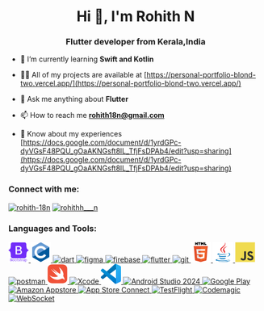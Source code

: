 <h1 align="center">Hi 👋, I'm Rohith N</h1>
<h3 align="center">Flutter developer from Kerala,India</h3>

- 🌱 I’m currently learning **Swift and Kotlin**

- 👨‍💻 All of my projects are available at [https://personal-portfolio-blond-two.vercel.app/](https://personal-portfolio-blond-two.vercel.app/)

- 💬 Ask me anything about **Flutter**

- 📫 How to reach me **rohith18n@gmail.com**

- 📄 Know about my experiences [https://docs.google.com/document/d/1yrdGPc-dyVGsF48PQU_gOaAKNGsft8lL_TfjFsDPAb4/edit?usp=sharing](https://docs.google.com/document/d/1yrdGPc-dyVGsF48PQU_gOaAKNGsft8lL_TfjFsDPAb4/edit?usp=sharing)

<h3 align="left">Connect with me:</h3>
<p align="left">
<a href="https://linkedin.com/in/rohith-18n" target="blank"><img align="center" src="https://raw.githubusercontent.com/rahuldkjain/github-profile-readme-generator/master/src/images/icons/Social/linked-in-alt.svg" alt="rohith-18n" height="30" width="40" /></a>
<a href="https://instagram.com/rohithh___n" target="blank"><img align="center" src="https://raw.githubusercontent.com/rahuldkjain/github-profile-readme-generator/master/src/images/icons/Social/instagram.svg" alt="rohithh___n" height="30" width="40" /></a>
</p>

<h3 align="left">Languages and Tools:</h3>
<p align="left"> <a href="https://getbootstrap.com" target="_blank" rel="noreferrer"> <img src="https://raw.githubusercontent.com/devicons/devicon/master/icons/bootstrap/bootstrap-plain-wordmark.svg" alt="bootstrap" width="40" height="40"/> </a> <a href="https://www.cprogramming.com/" target="_blank" rel="noreferrer"> <img src="https://raw.githubusercontent.com/devicons/devicon/master/icons/c/c-original.svg" alt="c" width="40" height="40"/> </a> <a href="https://dart.dev" target="_blank" rel="noreferrer"> <img src="https://www.vectorlogo.zone/logos/dartlang/dartlang-icon.svg" alt="dart" width="40" height="40"/> </a> <a href="https://www.figma.com/" target="_blank" rel="noreferrer"> <img src="https://www.vectorlogo.zone/logos/figma/figma-icon.svg" alt="figma" width="40" height="40"/> </a> <a href="https://firebase.google.com/" target="_blank" rel="noreferrer"> <img src="https://www.vectorlogo.zone/logos/firebase/firebase-icon.svg" alt="firebase" width="40" height="40"/> </a> <a href="https://flutter.dev" target="_blank" rel="noreferrer"> <img src="https://www.vectorlogo.zone/logos/flutterio/flutterio-icon.svg" alt="flutter" width="40" height="40"/> </a> <a href="https://git-scm.com/" target="_blank" rel="noreferrer"> <img src="https://www.vectorlogo.zone/logos/git-scm/git-scm-icon.svg" alt="git" width="40" height="40"/> </a> <a href="https://www.w3.org/html/" target="_blank" rel="noreferrer"> <img src="https://raw.githubusercontent.com/devicons/devicon/master/icons/html5/html5-original-wordmark.svg" alt="html5" width="40" height="40"/> </a> <a href="https://www.java.com" target="_blank" rel="noreferrer"> <img src="https://raw.githubusercontent.com/devicons/devicon/master/icons/java/java-original.svg" alt="java" width="40" height="40"/> </a> <a href="https://developer.mozilla.org/en-US/docs/Web/JavaScript" target="_blank" rel="noreferrer"> <img src="https://raw.githubusercontent.com/devicons/devicon/master/icons/javascript/javascript-original.svg" alt="javascript" width="40" height="40"/> </a> <a href="https://postman.com" target="_blank" rel="noreferrer"> <img src="https://www.vectorlogo.zone/logos/getpostman/getpostman-icon.svg" alt="postman" width="40" height="40"/> </a> <a href="https://developer.apple.com/swift/" target="_blank" rel="noreferrer"> <img src="https://raw.githubusercontent.com/devicons/devicon/master/icons/swift/swift-original.svg" alt="swift" width="40" height="40"/> </a>  <a href="https://developer.apple.com/xcode/" target="_blank" rel="noreferrer">
    <img src="https://upload.wikimedia.org/wikipedia/commons/1/1e/Xcode_Icon.png" alt="Xcode" width="40" height="40"/>
  </a>
  <a href="https://code.visualstudio.com/" target="_blank" rel="noreferrer">
    <img src="https://raw.githubusercontent.com/devicons/devicon/master/icons/vscode/vscode-original.svg" alt="VS Code" width="40" height="40"/>
  </a>
  <a href="https://developer.android.com/studio" target="_blank" rel="noreferrer">
    <img src="https://upload.wikimedia.org/wikipedia/commons/thumb/5/51/Android_Studio_Logo_2024.svg/800px-Android_Studio_Logo_2024.svg.png" alt="Android Studio 2024" width="40" height="40"/>
  </a>
  <a href="https://play.google.com/store" target="_blank" rel="noreferrer">
    <img src="https://www.google.com/imgres?q=google%20play%20icon&imgurl=https%3A%2F%2Fcdn-icons-png.flaticon.com%2F512%2F732%2F732208.png&imgrefurl=https%3A%2F%2Fwww.flaticon.com%2Ffree-icon%2Fgoogle-play_732208&docid=ntAG8_VXlcj5vM&tbnid=7HzMK_M4iNBavM&vet=12ahUKEwjW2-nQ48CNAxWET2wGHTapMDIQM3oECBgQAA..i&w=512&h=512&hcb=2&ved=2ahUKEwjW2-nQ48CNAxWET2wGHTapMDIQM3oECBgQAA" alt="Google Play" width="40" height="40"/>
  </a>
  <a href="https://www.amazon.com/appstore" target="_blank" rel="noreferrer">
    <img src="https://img.icons8.com/fluency/48/amazon-appstore.png" alt="Amazon Appstore" width="40" height="40"/>
  </a>
  <a href="https://developer.apple.com/app-store-connect/" target="_blank" rel="noreferrer">
    <img src="https://www.google.com/imgres?q=appstore%20connect%20png%20icon&imgurl=https%3A%2F%2Fstatic.wikia.nocookie.net%2Flogopedia%2Fimages%2F0%2F02%2FNew_App_Store_connect_logo.png%2Frevision%2Flatest%3Fcb%3D20210628215439&imgrefurl=https%3A%2F%2Flogos.fandom.com%2Fwiki%2FApp_Store_Connect&docid=GwXdwDq0V2uqGM&tbnid=Jp17PURGAUwZqM&vet=12ahUKEwiapLaK6MCNAxWITWwGHaoeIysQM3oECBYQAA..i&w=1024&h=1024&hcb=2&ved=2ahUKEwiapLaK6MCNAxWITWwGHaoeIysQM3oECBYQAA![image](https://github.com/user-attachments/assets/0b7e567a-0bd4-4900-aa0b-655be435f525)
" alt="App Store Connect" width="40" height="40"/>
  </a>
  <a href="https://developer.apple.com/testflight/" target="_blank" rel="noreferrer">
    <img src="https://developer.apple.com/news/images/og/testflight-og.png" alt="TestFlight" width="40" height="40"/>
  </a>
  <a href="https://codemagic.io/" target="_blank" rel="noreferrer">
    <img src="https://avatars.githubusercontent.com/u/53334409?s=280&v=4" alt="Codemagic" width="40" height="40"/>
  </a>
  <a href="https://developer.mozilla.org/en-US/docs/Web/API/WebSockets_API" target="_blank" rel="noreferrer">
    <img src="https://www.svgrepo.com/show/354553/websocket.svg" alt="WebSocket" width="40" height="40"/>
  </a>
</p>



